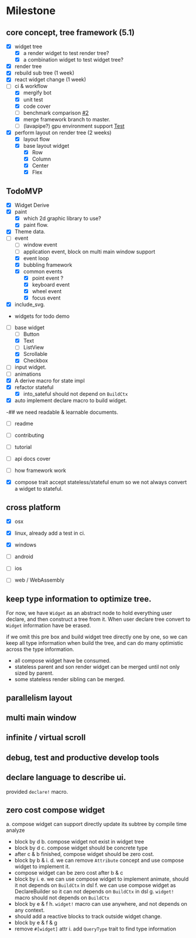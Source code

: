# Milestone

## core concept, tree framework (5.1)
 
- [x] widget tree
  - [x] a render widget to test render tree?
  - [x] a combination widget to test widget tree?
- [x] render tree
- [x] rebuild sub tree (1 week)
- [x] react widget change (1 week)
- [ ] ci & workflow
  - [x] mergify bot
  - [x] unit test 
  - [x] code cover
  - [ ] benchmark comparison [#2](https://github.com/M-Adoo/Ribir/issues/2)
  - [x] merge framework branch to master.
  - [ ] (lavapipe?) gpu environment support [Test](./doc/develope.md#Test)
- [x] perform layout on render tree (2 weeks)
  - [x] layout flow
  - [x] base layout widget
    - [x] Row
    - [x] Column
    - [x] Center
    - [x] Flex

## TodoMVP

- [x] Widget Derive
- [x] paint
  - [x] which 2d graphic library to use?
  - [x] paint flow.
- [x] Theme data.
- [ ] event  
  - [ ] window event
  - [ ] application event, block on multi main window support
  - [x] event loop
  - [x] bubbling framework
  - [x] common events
    - [x] point event ?
    - [x] keyboard event
    - [x] wheel event
    - [x] focus event

- [x] include_svg.
- widgets for todo demo
- [ ] base widget
  - [ ] Button
  - [x] Text
  - [ ] ListView
  - [x] Scrollable
  - [x] Checkbox
- [ ] input widget.
- [ ] animations
- [x] A derive macro for state impl
- [x] refactor stateful
  - [x] into_sateful should not depend on `BuildCtx`
- [x] auto implement declare macro to build widget.

-## we need readable & learnable documents.
  - [ ] readme
  - [ ] contributing
  - [ ] tutorial
  - [ ] api docs cover
  - [ ] how framework work

- [x] compose trait accept stateless/stateful enum so we not always convert a widget to stateful.

## cross platform

- [x] osx
- [x] linux, already add a test in ci.
- [x] windows
- [ ] android
- [ ] ios
- [ ] web / WebAssembly


##  keep type information to optimize tree.

For now, we have `Widget` as an abstract node to hold everything user declare, and then construct a tree from it. When user declare tree convert to `Widget` information have be erased. 

if we omit this pre box and build widget tree directly one by one, so we can keep all type information when build the tree, and can do many optimistic across the type information.

- all compose widget have be consumed.
- stateless parent and son render widget can be merged until not only sized by parent.
- some stateless render sibling can be merged.



## parallelism layout 

## multi main window

## infinite / virtual scroll

## debug, test and productive develop tools

## declare language to describe ui.

provided `declare!` macro.


## zero cost compose widget

a. compose widget can support directly update its subtree by compile time analyze
  - block by d
b. compose widget not exist in widget tree
  - block by d
c. compose widget should be concrete type
  - after c & b finished, compose widget should be zero cost.
  - block by b & i.
d. we can remove `Attribute` concept and use compose widget to implement it.
  - compose widget can be zero cost after b & c
  - block by i.
e. we can use compose widget to implement animate, should it not depends on `BuildCtx` in dsl
f. we can use compose widget as DeclareBuilder so it can not depends on `BuildCtx` in dsl
g. `widget!` macro should not depends on `BuildCtx`
  - block by e & f
h. `widget!` macro can use anywhere, and not depends on any context.
  - should add a reactive blocks to track outside widget change.
  - block by e & f & g
  - remove `#[widget]` attr
i. add `QueryType` trait to find type information 


